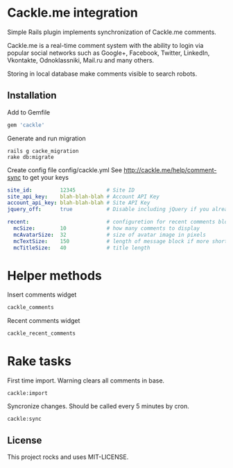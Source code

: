 Cackle.me integration
=====================

Simple Rails plugin implements synchronization of Cackle.me comments.

Cackle.me is a real-time comment system with the ability to login 
via popular social networks such as Google+, Facebook, Twitter, 
LinkedIn, Vkontakte, Odnoklassniki, Mail.ru and many others.

Storing in local database make comments visible to search robots.

Installation
------------

Add to Gemfile 
```ruby
gem 'cackle' 
```

Generate and run migration
```
rails g cacke_migration
rake db:migrate
```
Create config file config/cackle.yml
See http://cackle.me/help/comment-sync to get your keys

```yml
site_id:         12345          # Site ID
site_api_key:    blah-blah-blah # Account API Key
account_api_key: blah-blah-blah # Site API Key
jquery_off:      true           # Disable including jQuery if you already have it loaded

recent:                         # configuretion for recent comments block
  mcSize:        10             # how many comments to display
  mcAvatarSize:  32             # size of avatar image in pixels
  mcTextSize:    150            # length of message block if more shorten with '...'
  mcTitleSize:   40             # title length
```

Helper methods
==============

Insert comments widget
```ruby
cackle_comments 
```
Recent comments widget
```ruby
cackle_recent_comments 
```

Rake tasks
==========
First time import. Warning clears all comments in base.
```
cackle:import
```

Syncronize changes. Should be called every 5 minutes by cron.
```
cackle:sync
```

License
-------
This project rocks and uses MIT-LICENSE.